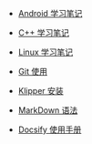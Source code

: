 <!-- _sidebar.md -->

* [Android 学习笔记](./blog/Android/README.md)       <!-- {docsify-ignore-all} -->
* [C++ 学习笔记](./blog/Android/README.md)
* [Linux 学习笔记](./blog/Android/README.md)

* [Git 使用](./blog/Git使用.md "The greatest guide in the world")
* [Klipper 安装](./blog/Klipper安装.md)
* [MarkDown 语法](./blog/Markdown语法.md)

* [Docsify 使用手册](./project/Docsify/DocsifyNotes.md)
